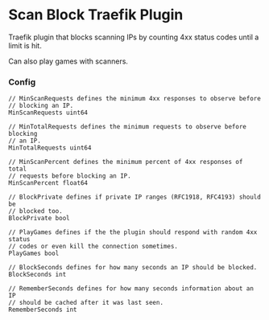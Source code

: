 # Scan Block Traefik Plugin

Traefik plugin that blocks scanning IPs by counting 4xx status codes until a limit is hit.

Can also play games with scanners.

### Config

```
// MinScanRequests defines the minimum 4xx responses to observe before
// blocking an IP.
MinScanRequests uint64

// MinTotalRequests defines the minimum requests to observe before blocking
// an IP.
MinTotalRequests uint64

// MinScanPercent defines the minimum percent of 4xx responses of total
// requests before blocking an IP.
MinScanPercent float64

// BlockPrivate defines if private IP ranges (RFC1918, RFC4193) should be
// blocked too.
BlockPrivate bool

// PlayGames defines if the the plugin should respond with random 4xx status
// codes or even kill the connection sometimes.
PlayGames bool

// BlockSeconds defines for how many seconds an IP should be blocked.
BlockSeconds int

// RememberSeconds defines for how many seconds information about an IP
// should be cached after it was last seen.
RememberSeconds int
```
